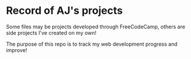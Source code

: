 # Record of AJ's projects
 
Some files may be projects developed through FreeCodeCamp, others are side projects I've created on my own!

The purpose of this repo is to track my web development progress and improve!
